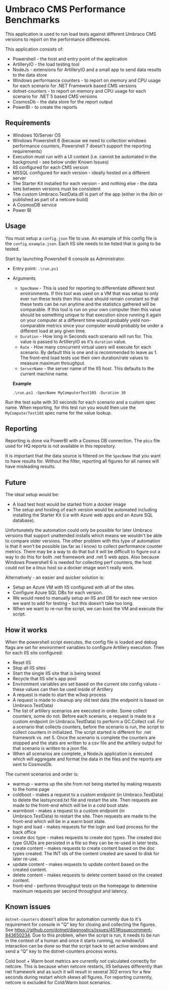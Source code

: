 # Umbraco CMS Performance Benchmarks

This application is used to run load tests against different Umbraco CMS versions to report on the performance differences.

This application consists of:

* Powershell - the host and entry point of the application
* ArtilleryIO - the load testing tool
* NodeJs - extensions for ArtilleryIO and a small app to send data results to the data store
* Windows performance counters - to report on memory and CPU usage for each scenario for .NET Framework based CMS versions
* dotnet-counters - to report on memory and CPU usage for each scenario for .NET 5 based CMS versions
* CosmosDb - the data store for the report output
* PowerBI - to create the reports

## Requirements

* Windows 10/Server OS
* Windows Powershell 6 (because we need to collection windows performance counters, Powershell 7 doesn't support the reporting requirements)
* Execution must run with a UI context (i.e. cannot be automated in the background - see below under Known Issues)
* IIS configured for each CMS version
* MSSQL configured for each version - ideally hosted on a different server
* The Starter Kit installed for each version - and nothing else - the data sets between versions must be consistent
* The custom Umbraco.TestData.dll is part of the app (either in the /bin or published as part of a netcore build)
* A CosmosDB service
* Power BI

## Usage

You must setup a `config.json` file to use. An example of this config file is the `config.example.json`. Each IIS site needs to be listed that is going to be tested.

Start by launching Powershell 6 console as Administrator.

* Entry point: `.\run.ps1`
* Arguments
  * `SpecName` - This is used for reporting to differentiate different test environments. If this tool was used on a VM that was setup to only ever run these tests then this value should remain constant so that these tests can be run anytime and the statistics gathered will be comparable. If this tool is run on your own computer then this value should be something unique to that execution since running it again on your computer at a different time would probably yield non-comparable metrics since your computer would probably be under a different load at any given time.
  * `Duration` - How long in Seconds each scenario will run for. This value is passed to ArtilleryIO as it's `duration` value.
  * `Rate` - How many concurrent virtual users will execute for each scenario. By default this is one and is recommended to leave as 1. The front-end load tests use their own duration/rate values to measure maximum throughput.
  * `ServerName` - the server name of the IIS host. This defaults to the current machine name.

  __Example__

  `.\run.ps1 -SpecName MyComputerTest105 -Duration 30`

Run the test suite with 30 seconds for each scenario and a custom spec name. When reporting, for this test run you would then use the `MyComputerTest105` spec name for the value lookup.

## Reporting

Reporting is done via PowerBI with a Cosmos DB connection. The `pbix` file used for HQ reports is not available in this repository.

It is important that the data source is filtered on the `SpecName` that you want to have results for. Without the filter, reporting all figures for all names will have misleading results.

## Future

The ideal setup would be:

* A load test host would be started from a docker image
* The setup and hosting of each version would be automated including installing the Starter Kit (i.e with Azure web apps and an Azure SQL database).

Unfortunately the automation could only be possible for later Umbraco versions that support unattended installs which means we wouldn't be able to compare older versions. The other problem with this type of automation is that it won't be possible (as far as I know) to collect performance counter metrics. There may be a way to do that but it will be difficult to figure out a way to do this for both .net framework and .net 5 web apps. Also because Windows Powershell 6 is needed for collecting perf counters, the host could not be a linux host so a docker image won't really work.

Alternatively - an easier and quicker solution is:

* Setup an Azure VM with IIS configured with all of the sites.
* Configure Azure SQL DBs for each version.
* We would need to manually setup an IIS and DB for each new version we want to add for testing - but this doesn't take too long.
* When we want to re-run the script, we can boot the VM and execute the script.

## How it works

When the powershell script executes, the config file is loaded and debug flags are set for environment variables to configure Artillery execution. Then for each IIS site configured:

* Reset IIS
* Stop all IIS sites
* Start the single IIS site that is being tested
* Recycle that IIS site's app pool
* Environment variables are set based on the current site config values - these values can then be used inside of Artillery
* A request is made to start the w3wp process
* A request is made to cleanup any old test data (the endpoint is based on Umbraco.TestData)
* The list of artillery scenarios are executed in order. Some collect counters, some do not. Before each scenario, a request is made to a custom endpoint (in Umbraco.TestData) to perform a GC.Collect call. For a scenario that collects counters, before the scenario is run, the script to collect counters in initialized. The script started is different for .net framework vs .net 5. Once the scenario is complete the counters are stopped and the stats are written to a csv file and the artillery output for that scenario is written to a json file.
* When all scenarios are complete, a NodeJs application is executed which will aggregate and format the data in the files and the reports are sent to CosmosDb.

The current scenarios and order is:
  * warmup - warms up the site from not being started by making requests to the home page
  * coldboot - makes a request to a custom endpoint (in Umbraco.TestData) to delete the lastsynced.txt file and restart the site. Then requests are made to the front-end which will be in a cold boot state.
  * warmboot - makes a request to a custom endpoint (in Umbraco.TestData) to restart the site. Then requests are made to the front-end which will be in a warm boot state.
  * login and load - makes requests for the login and load process for the back office
  * create doc type - makes requests to create doc types. The created doc type GUIDs are persisted in a file so they can be re-used in later tests.
  * create content - makes requests to create content based on the doc types created. The INT ids of the content created are saved to disk for later re-use.
  * update content - makes requests to update content based on the created content.
  * delete content - makes requests to delete content based on the created content.
  * front-end - performs throughput tests on the homepage to determine maximum requests per second throughput and latency.

## Known issues

`dotnet-counters` doesn't allow for automation currently due to it's requirement for console in "Q" key for closing and collecting the figures. See https://github.com/dotnet/diagnostics/issues/451#issuecomment-843650234. Due to this problem, when the script is run, it needs to be run in the context of a human and once it starts running, no window/UI interaction can be done so that the script hack to set active windows and send a "Q" key to the dotnet-counters process works.

Cold boot + Warm boot metrics are currently not calculated correctly for netcore. This is because when netcore restarts, IIS behaves differently than net framework and as such it will result in several 302 errors for a few seconds during restart which skews all figures. For reporting currently, netcore is excluded for Cold/Warm boot scenarios.
